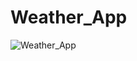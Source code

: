 # Weather_App
![Weather_App](https://github.com/Harshathkulal/Weather_App/assets/130536991/da9d7ccd-cd10-48ce-a5bf-2d425bee6d1e)

